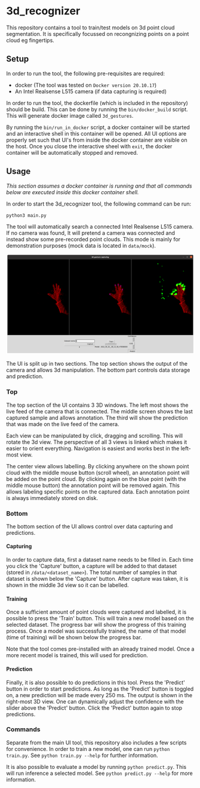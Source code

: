 # 3d_recognizer

This repository contains a tool to train/test models on 3d point cloud segmentation. It is specifically focussed on recongnizing points on a point cloud eg fingertips.

## Setup
In order to run the tool, the following pre-requisites are required:
* docker (The tool was tested on `Docker version 20.10.17`)
* An Intel Realsense L515 camera (if data capturing is required)

In order to run the tool, the dockerfile (which is included in the repository) should be build. This can be done by running the `bin/docker_build` script.
This will generate docker image called `3d_gestures`.

By running the `bin/run_in_docker` script, a docker container will be started and an interactive shell in this container will be opened.
All UI options are properly set such that UI's from inside the docker container are visible on the host.
Once you close the interactive sheel with `exit`, the docker container will be automatically stopped and removed.

## Usage
_This section assumes a docker container is running and that all commands below are executed inside this docker container shell._

In order to start the 3d_recognizer tool, the following command can be run:
```shell
python3 main.py
```
The tool will automatically search a connected Intel Realsense L515 camera. If no camera was found,
It will pretend a camera was connected and instead show some pre-recorded point clouds. This
mode is mainly for demonstration purposes (mock data is located in `data/mock`).

![main UI screenshot](./screenshot.png "main screenshot")

The UI is split up in two sections. The top section shows the output of the camera and allows 3d manipulation.
The bottom part controls data storage and prediction.

### Top
The top section of the UI contains 3 3D windows. The left most shows the live feed of the camera that is
connected. The middle screen shows the last captured sample and allows annotation. The third will
show the prediction that was made on the live feed of the camera.

Each view can be manipulated by click, dragging and scrolling. This will rotate the 3d view. The 
perspective of all 3 views is linked which makes it easier to orient everything. Navigation is easiest and works best in the left-most view.

The center view allows labelling. By clicking anywhere on the shown point cloud with the middle mouse button (scroll wheel),
an annotation point will be added on the point cloud. By clicking again on the blue point (with the middle mouse button) the
annotation point will be removed again. This allows labeling specific points on the captured data.
Each annotation point is always immediately stored on disk.

### Bottom
The bottom section of the UI allows control over data capturing and predictions.

#### Capturing
In order to capture data, first a dataset name needs to be filled in. Each time you click the
'Capture' button, a capture will be added to that dataset (stored in `/data/<dataset_name>`). The
total number of samples in that dataset is shown below the 'Capture' button.
After capture was taken, it is shown in the middle 3d view so it can be labelled.

#### Training
Once a sufficient amount of point clouds were captured and labelled, it is possible to press the
'Train' button. This will train a new model based on the selected dataset. The progress bar will show
the progress of this training process. Once a model was successfully trained, the name of that model (time of training)
will be shown below the progress bar.

Note that the tool comes pre-installed with an already trained model. Once a more recent model is trained, this will
used for prediction.

#### Prediction
Finally, it is also possible to do predictions in this tool. Press the 'Predict' button in order to start
predictions. As long as the 'Predict' button is toggled on, a new prediction will be made every 250 ms. The
output is shown in the right-most 3D view. One can dynamically adjust the confidence with the slider above the 'Predict' button.
Click the 'Predict' button again to stop predictions.

### Commands

Separate from the main UI tool, this repository also includes a few scripts for convenience.
In order to train a new model, one can run `python train.py`. See `python train.py --help` for further information.

It is also possible to evaluate a model by running `python predict.py`. This will run inference a selected model.
See `python predict.py --help` for more information.

